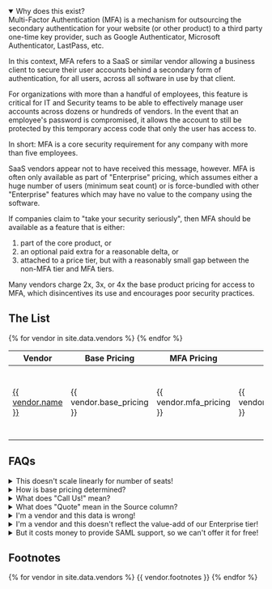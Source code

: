 ---
---
<details open>
<summary>
  Why does this exist?
</summary>
Multi-Factor Authentication (MFA) is a mechanism for outsourcing the secondary authentication for your website (or other product) to a third party one-time key provider, such as Google Authenticator, Microsoft Authenticator, LastPass, etc.

In this context, MFA refers to a SaaS or similar vendor allowing a business client to secure their user accounts behind a secondary form of authentication, for all users, across all software in use by that client.

For organizations with more than a handful of employees, this feature is critical for IT and Security teams to be able to effectively manage user accounts across dozens or hundreds of vendors. In the event that an employee's password is compromised, it allows the account to still be protected by this temporary access code that only the user has access to.

In short: MFA is a core security requirement for any company with more than five employees.

SaaS vendors appear not to have received this message, however. MFA is often only available as part of "Enterprise" pricing, which assumes either a huge number of users (minimum seat count) or is force-bundled with other "Enterprise" features which may have no value to the company using the software.

If companies claim to "take your security seriously", then MFA should be available as a feature that is either:

1. part of the core product, or
1. an optional paid extra for a reasonable delta, or
1. attached to a price tier, but with a reasonably small gap between the non-MFA tier and MFA tiers.

Many vendors charge 2x, 3x, or 4x the base product pricing for access to MFA, which disincentives its use and encourages poor security practices.
</details>

## The List

<table>
  <thead>
    <tr>
      <th>Vendor</th>
      <th>Base Pricing</th>
      <th>MFA Pricing</th>
      <th>% Increase</th>
      <th>Source</th>
      <th>Date Updated</th>
    </tr>
  </thead>
  <tbody>
    {% for vendor in site.data.vendors %}
      <tr>
        <td markdown="span"><a href="{{ vendor.url }}">{{ vendor.name }}</a></td>
        <td markdown="span">{{ vendor.base_pricing }}</td>
        <td markdown="span">{{ vendor.mfa_pricing }}</td>
        <td markdown="span">{{ vendor.percent_increase }}</td>
        <td>
          {% for source in vendor.pricing_source %}
            {% if forloop.first == false %}
              &amp;
            {% endif %}
            <a href="{{ source }}">&#128279;</a>
          {% endfor %}
          {{ vendor.pricing_note }}</td>
        <td>{{ vendor.updated_at }}</td>
      </tr>
    {% endfor %}
  </tbody>
</table>

## FAQs

<details>
  <summary>
    This doesn't scale linearly for number of seats!
  </summary>
  Correct. Since we don't know who's reading the page, it's easiest to just assume a team with no volume discount.
</details>

<details>
  <summary>
    How is base pricing determined?
  </summary>
  We disregard free tier pricing, as we can assume these aren't intended for long term business customer use. We also disregard "single person" pricing, under the assumption that we're looking on behalf of a team of 5, 10, or more people.
</details>

<details>
  <summary>
    What does "Call Us!" mean?
  </summary>
  Many vendors do not list pricing for Enterprise-tier pricing. To avoid needing to call all of them to get this data, "Call Us!" may be listed as a placeholder. If you have numbers, please share them.
</details>

<details>
  <summary>
    What does "Quote" mean in the Source column?
  </summary>
  If a vendor doesn't list pricing but a user has submitted pricing based on a quote, it can be included here. If a vendor feels that their actual pricing is inaccurately reflected by this quote, feel free to let me know and I'll update the page.
</details>

<details>
  <summary>
    I'm a vendor and this data is wrong!
  </summary>
  Please feel free to submit a PR to this page, or reach out at "help at mfa dot tax". I only want this data to be accurate.
</details>

<details>
  <summary>
    I'm a vendor and this doesn't reflect the value-add of our Enterprise tier!
  </summary>
  That's the point. Decouple your security features from your value-added services. They should be priced separately.
</details>

<details>
  <summary>
    But it costs money to provide SAML support, so we can't offer it for free!
  </summary>
  While I'd like people to really consider it a <em>bare minimum</em> feature for business SaaS, I'm OK with it costing a little extra to cover maintenance costs. If your SSO support is a 10% price hike, you're not on this list. But these percentage increases are not maintenance costs, they're revenue generation because you know your customers have no good options.
</details>

## Footnotes
{% for vendor in site.data.vendors %}
  {{ vendor.footnotes }}
{% endfor %}
